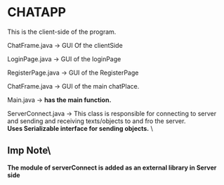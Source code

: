 # CHATAPP

This is the client-side of the program.

ChatFrame.java -> GUI Of the clientSide

 
LoginPage.java -> GUI of the loginPage


RegisterPage.java -> GUI of the RegisterPage


ChatFrame.java -> GUI of the main chatPlace.


Main.java -> **has the main function.**


ServerConnect.java -> This class is responsible for connecting to server and sending and receiving texts/objects to and fro the server.\
**Uses Serializable interface for sending objects.** \
## Imp Note\
**The module of serverConnect is added as an external library in Server side** 
